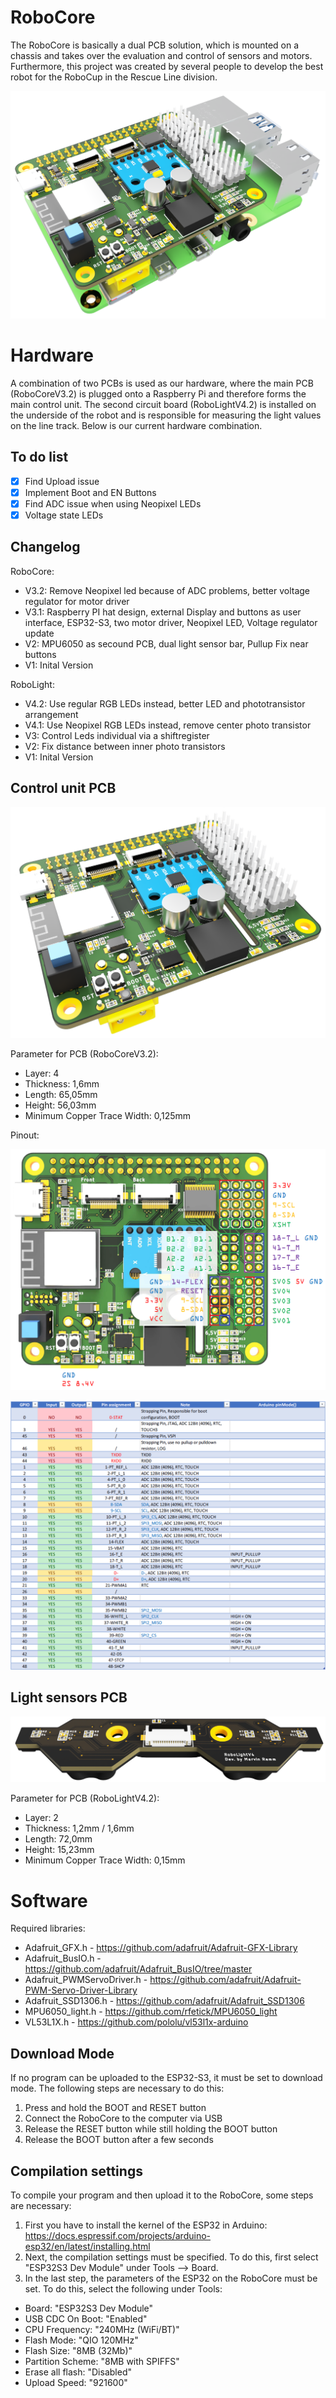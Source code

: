 # RoboCore

The RoboCore is basically a dual PCB solution, which is mounted on a chassis and takes over the evaluation and control of sensors and motors. Furthermore, this project was created by several people to develop the best robot for the RoboCup in the Rescue Line division. 

![RoboCore V3.2](https://github.com/codemarv42/RoboCore/blob/main/Hardware/RoboCoreV3.2/0e81fb66-bc18-456a-8ecc-e72bea3fe42c.PNG)

# Hardware

A combination of two PCBs is used as our hardware, where the main PCB (RoboCoreV3.2) is plugged onto a Raspberry Pi and therefore forms the main control unit. The second circuit board (RoboLightV4.2) is installed on the underside of the robot and is responsible for measuring the light values on the line track. Below is our current hardware combination.

## To do list

- [x] Find Upload issue
- [x] Implement Boot and EN Buttons
- [x] Find ADC issue when using Neopixel LEDs
- [x] Voltage state LEDs

## Changelog

RoboCore:

- V3.2: Remove Neopixel led because of ADC problems, better voltage regulator for motor driver
- V3.1: Raspberry PI hat design, external Display and buttons as user interface, ESP32-S3, two motor driver, Neopixel LED, Voltage regulator update
- V2: MPU6050 as secound PCB, dual light sensor bar, Pullup Fix near buttons
- V1: Inital Version

RoboLight:

- V4.2: Use regular RGB LEDs instead, better LED and phototransistor arrangement
- V4.1: Use Neopixel RGB LEDs instead, remove center photo transistor
- V3: Control Leds individual via a shiftregister
- V2: Fix distance between inner photo transistors
- V1: Inital Version

## Control unit PCB

![RoboCoreV3.2](https://github.com/codemarv42/RoboCore/blob/main/Hardware/RoboCoreV3.2/Raspberry_Pi4_Card_2024-Sep-13_11-44-32AM-000_CustomizedView54140633267.png)

Parameter for PCB (RoboCoreV3.2):

- Layer: 4
- Thickness: 1,6mm
- Length: 65,05mm
- Height: 56,03mm
- Minimum Copper Trace Width: 0,125mm

Pinout:

![RoboCorePinout](https://github.com/codemarv42/RoboCore/blob/main/Hardware/RoboCoreV3.2/ESP32S3Pinout.png)

![RoboCorePinout](https://github.com/codemarv42/RoboCore/blob/main/Hardware/RoboCoreV3.2/FullPinout.png)

## Light sensors PCB

![RoboLightV4](https://github.com/codemarv42/RoboCore/blob/main/Hardware/RoboCoreV3.1/RoboLightV4_2024-Aug-26_07-30-13PM-000_CustomizedView8316888771.png)

Parameter for PCB (RoboLightV4.2):

- Layer: 2
- Thickness: 1,2mm / 1,6mm
- Length: 72,0mm
- Height: 15,23mm
- Minimum Copper Trace Width: 0,15mm

# Software

Required libraries:

- Adafruit_GFX.h - https://github.com/adafruit/Adafruit-GFX-Library
- Adafruit_BusIO.h - https://github.com/adafruit/Adafruit_BusIO/tree/master
- Adafruit_PWMServoDriver.h - https://github.com/adafruit/Adafruit-PWM-Servo-Driver-Library
- Adafruit_SSD1306.h - https://github.com/adafruit/Adafruit_SSD1306
- MPU6050_light.h - https://github.com/rfetick/MPU6050_light
- VL53L1X.h - https://github.com/pololu/vl53l1x-arduino

## Download Mode

If no program can be uploaded to the ESP32-S3, it must be set to download mode. The following steps are necessary to do this:

1. Press and hold the BOOT and RESET button
2. Connect the RoboCore to the computer via USB
3. Release the RESET button while still holding the BOOT button
4. Release the BOOT button after a few seconds

## Compilation settings

To compile your program and then upload it to the RoboCore, some steps are necessary:

1. First you have to install the kernel of the ESP32 in Arduino: https://docs.espressif.com/projects/arduino-esp32/en/latest/installing.html
2. Next, the compilation settings must be specified. To do this, first select "ESP32S3 Dev Module" under Tools --> Board.
3. In the last step, the parameters of the ESP32 on the RoboCore must be set. To do this, select the following under Tools: 
- Board: "ESP32S3 Dev Module"
- USB CDC On Boot: "Enabled"
- CPU Frequency: "240MHz (WiFi/BT)"
- Flash Mode: "QIO 120MHz"
- Flash Size: "8MB (32Mb)"
- Partition Scheme: "8MB with SPIFFS"
- Erase all flash: "Disabled"
- Upload Speed: "921600"

